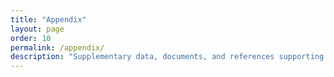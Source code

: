 ```yaml
---
title: "Appendix"
layout: page
order: 10
permalink: /appendix/
description: "Supplementary data, documents, and references supporting the AI Moral Code."
---
```


<!-- Appendix content coming soon. This section is under active co-creation by Aidan and Ran. -->

